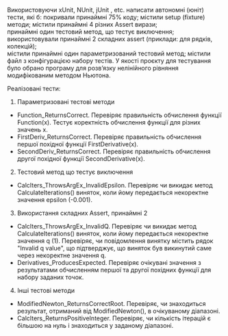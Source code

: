 Використовуючи xUnit, NUnit, jUnit , etc. написати автономні (юніт) тести, які б:
покривали принаймні 75% коду;
містили setup (fixture) методи; 
містили принаймні 4 різних Assert вирази;   
принаймні один тестовий метод, що тестує виключення;    
використовували принаймні 2 складних assert (приклади: для рядків, колекцій);  
містили принаймні один параметризований тестовий метод;
містили файл з конфігурацією набору тестів.
У якості проєкту для тестування було обрано програму для розв’язку нелінійного рівняння модифікованим методом Ньютона.

Реалізовані тести:
1. Параметризовані тестові методи
- Function_ReturnsCorrect. Перевіряє правильність обчислення функції Function(x). Тестує коректність обчислення функції для різних значень x.
- FirstDeriv_ReturnsCorrect. Перевіряє правильність обчислення першої похідної функції FirstDerivative(x).
- SecondDeriv_ReturnsCorrect. Перевіряє правильність обчислення другої похідної функції SecondDerivative(x).
2. Тестовий метод що тестує виключення
- CalcIters_ThrowsArgEx_InvalidEpsilon. Перевіряє чи викидає метод CalculateIterations() виняток, коли йому передається некоректне значення epsilon (-0.001).  
3. Використання складних Assert, принаймні 2
- CalcIters_ThrowsArgEx_InvalidQ. Перевіряє чи викидає метод CalculateIterations() виняток, коли йому передається некоректне значення q (1). 
Перевіряє, чи повідомлення винятку містить рядок "Invalid q value", що підтверджує, що виняток був викинутий саме через некоректне значення q.
- Derivatives_ProducesExpected. Перевіряє очікувані значення з результатами обчисленням першої та другої похідних функції для набору заданих точок.
4. Інші тестові методи
- ModifiedNewton_ReturnsCorrectRoot. Перевіряє, чи знаходиться результат, отриманий від ModifiedNewton(), в очікуваному діапазоні.
- CalcIters_ReturnsPositiveInteger. Перевіряє, чи кількість ітерацій є більшою на нуль і знаходиться у заданому діапазоні.
